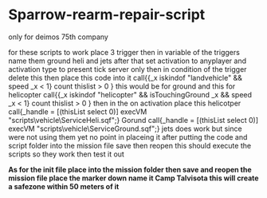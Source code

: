 # Sparrow-rearm-repair-script
only for deimos 75th company


for these scripts to work place 3 trigger then in variable of the triggers name them ground heli and jets 
after that set activation to anyplayer and activation type to present tick server only 
then in condition of the trigger delete this then place this code into it call{{_x iskindof "landvehicle" && speed _x < 1} count thislist > 0  } this would be for ground 
and this for helicopter call{{_x iskindof "helicopter" && isTouchingGround _x && speed _x < 1} count thislist > 0  } 
then in the on activation place this 
helicotper
call{_handle = [(thisList select 0)] execVM "scripts\vehicle\ServiceHeli.sqf";}
Gorund
call{_handle = [(thisList select 0)] execVM "scripts\vehicle\ServiceGround.sqf";} 
jets does work but since were not using them yet no point in placeing it 
after putting the code and script folder into the mission file save then reopen this should execute the scripts so they work then test it out

**As for the init file place into the mission folder then save and reopen the mission file place the marker down name it Camp Talvisota this will create a safezone within 50 meters of it**
